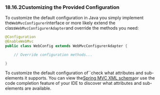 ### 18.16.2Customizing the Provided Configuration

To customize the default configuration in Java you simply implement the`WebMvcConfigurer`interface or more likely extend the class`WebMvcConfigurerAdapter`and override the methods you need:

```java
@Configuration
@EnableWebMvc
public class WebConfig extends WebMvcConfigurerAdapter {

	// Override configuration methods...

}
```

To customize the default configuration of\`\`check what attributes and sub-elements it supports. You can view the[Spring MVC XML schema](http://schema.spring.io/mvc/spring-mvc.xsd)or use the code completion feature of your IDE to discover what attributes and sub-elements are available.

  


